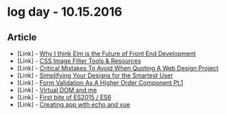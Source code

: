 # log day - 10.15.2016

## Article

- \[Link\] - [Why I think Elm is the Future of Front End Development](https://medium.com/@rgoomar/why-i-think-elm-is-the-future-of-front-end-development-21e9b091fa05#.vx7kjrnnc)
- \[Link\] - [CSS Image Filter Tools & Resources](https://speckyboy.com/css-image-filter-toolbox/)
- \[Link\] - [Critical Mistakes To Avoid When Quoting A Web Design Project](https://speckyboy.com/critical-mistakes-to-avoid-when-quoting-a-web-design-project/)
- \[Link\] - [Simplifying Your Designs for the Smartest User](https://speckyboy.com/simplifying-your-designs/)
- \[Link\] - [Form Validation As A Higher Order Component Pt.1](https://medium.com/javascript-inside/form-validation-as-a-higher-order-component-pt-1-83ac8fd6c1f0#.hs02l0kvj)
- \[Link\] - [Virtual DOM and me](https://medium.com/re-dom/virtual-dom-and-me-70949dcca46d#.u1iyy6nlm)
- \[Link\] - [First bite of ES2015 / ES6](https://medium.com/@sampathsl/first-bite-of-es2015-es6-4c8e79b97514#.43essrniw)
- \[Link\] - [Creating app with echo and vue](https://medium.com/@harryhayes/creating-app-with-echo-and-vue-3618c5888e6f#.ymhio9mxy)
